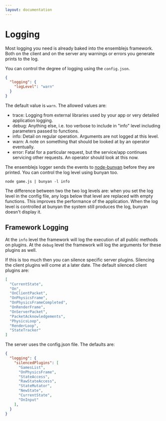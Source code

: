 ```yaml
---
layout: documentation
---
```


# Logging
Most logging you need is already baked into the ensemblejs framework. Both on the client and on the server any warnings or errors you generate prints to the log.

You can control the degree of logging using the `config.json`.

~~~json
{
  "logging": {
    "logLevel": "warn"
  }
}
~~~

The default value is `warn`. The allowed values are:

- trace: Logging from external libraries used by your app or very detailed application logging.
- debug: Anything else, i.e. too verbose to include in "info" level including parameters passed to functions.
- info: Detail on regular operation. Arguments are not logged at this level.
- warn: A note on something that should be looked at by an operator eventually.
- error: Fatal for a particular request, but the service/app continues servicing other requests. An operator should look at this now.

The ensemblejs logger sends the events to [node-bunyan](https://github.com/trentm/node-bunyan) before they are printed. You can control the log level using bunyan too.

~~~shell
node game.js | bunyan -l info
~~~

The difference between two the two log levels are: when you set the log level in the config file, any logs below that level are replaced with empty functions. This improves the performance of the application. When the log level is controlled at bunyan the system still produces the log, bunyan doesn't display it.

## Framework Logging
At the `info` level the framework will log the execution of all public methods on plugins. At the `debug` level the framework will log the arguments for these plugins as well.

If this is too much then you can silence specific server plugins. Silencing the client plugins will come at a later date. The default silenced client plugins are:

~~~json
[
  "CurrentState",
  "On",
  "OnClientPacket",
  "OnPhysicsFrame",
  "OnPhysicsFrameCompleted",
  "OnRenderFrame",
  "OnServerPacket",
  "PacketAcknowledgements",
  "PhysicsLoop",
  "RenderLoop",
  "StateTracker"
]
~~~

The server uses the config.json file. The defaults are:

~~~json
{
  "logging": {
    "silencedPlugins": [
      "GamesList",
      "OnPhysicsFrame",
      "StateAccess",
      "RawStateAccess",
      "StateMutator",
      "NewState",
      "CurrentState",
      "OnInput"
    ],
  }
}
~~~